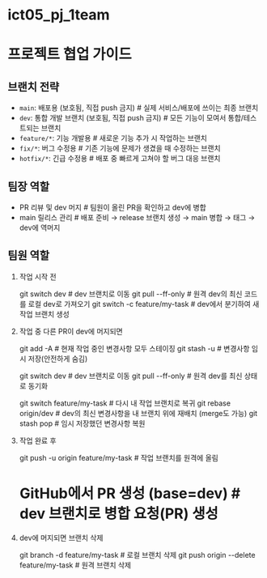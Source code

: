 # ict05_pj_1team
# 프로젝트 협업 가이드

## 브랜치 전략
- `main`: 배포용 (보호됨, 직접 push 금지)   # 실제 서비스/배포에 쓰이는 최종 브랜치
- `dev`: 통합 개발 브랜치 (보호됨, 직접 push 금지)   # 모든 기능이 모여서 통합/테스트되는 브랜치
- `feature/*`: 기능 개발용   # 새로운 기능 추가 시 작업하는 브랜치
- `fix/*`: 버그 수정용       # 기존 기능에 문제가 생겼을 때 수정하는 브랜치
- `hotfix/*`: 긴급 수정용    # 배포 중 빠르게 고쳐야 할 버그 대응 브랜치

## 팀장 역할

- PR 리뷰 및 dev 머지         # 팀원이 올린 PR을 확인하고 dev에 병합
- main 릴리스 관리            # 배포 준비 → release 브랜치 생성 → main 병합 → 태그 → dev에 역머지

## 팀원 역할

1. 작업 시작 전

   git switch dev             # dev 브랜치로 이동
   git pull --ff-only         # 원격 dev의 최신 코드를 로컬 dev로 가져오기
   git switch -c feature/my-task   # dev에서 분기하여 새 작업 브랜치 생성


2. 작업 중 다른 PR이 dev에 머지되면

   git add -A                 # 현재 작업 중인 변경사항 모두 스테이징
   git stash -u               # 변경사항 임시 저장(안전하게 숨김)

   git switch dev             # dev 브랜치로 이동
   git pull --ff-only         # 원격 dev를 최신 상태로 동기화

   git switch feature/my-task # 다시 내 작업 브랜치로 복귀
   git rebase origin/dev      # dev의 최신 변경사항을 내 브랜치 위에 재배치 (merge도 가능)
   git stash pop              # 임시 저장했던 변경사항 복원
   

3. 작업 완료 후


   git push -u origin feature/my-task   # 작업 브랜치를 원격에 올림
   # GitHub에서 PR 생성 (base=dev)    # dev 브랜치로 병합 요청(PR) 생성
   

4. dev에 머지되면 브랜치 삭제

   git branch -d feature/my-task        # 로컬 브랜치 삭제
   git push origin --delete feature/my-task   # 원격 브랜치 삭제
   

